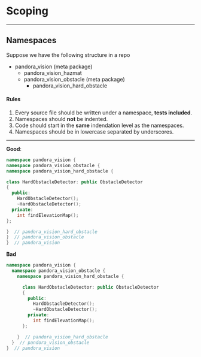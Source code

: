 Scoping
===
----


## Namespaces

Suppose we have the following structure in a repo


- pandora_vision (meta package)
    - pandora_vision_hazmat
    - pandora_vision_obstacle (meta package)
        - pandora_vision_hard_obstacle

#### Rules

1. Every source file should be written under a namespace, **tests included**.
2. Namespaces should **not** be indented.
3. Code should start in the **same** indendation level as the namespaces.
4. Namespaces should be in lowercase separated by underscores.

---

**Good**:

```cpp
namespace pandora_vision {
namespace pandora_vision_obstacle {
namespace pandora_vision_hard_obstacle {

class HardObstacleDetector: public ObstacleDetector
{
  public:
    HardObstacleDetector();
    ~HardObstacleDetector();
  private:
    int findElevationMap();
};

}  // pandora_vision_hard_obstacle
}  // pandora_vision_obstacle
}  // pandora_vision
```

**Bad**

```cpp
namespace pandora_vision {
  namespace pandora_vision_obstacle {
    namespace pandora_vision_hard_obstacle {

      class HardObstacleDetector: public ObstacleDetector
      {
        public:
          HardObstacleDetector();
          ~HardObstacleDetector();
        private:
          int findElevationMap();
      };

    }  // pandora_vision_hard_obstacle
  }  // pandora_vision_obstacle
}  // pandora_vision
```
